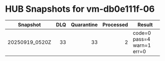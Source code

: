 # HUB Snapshots for vm-db0e111f-06

| Snapshot | DLQ | Quarantine | Processed | Result |
|---|---:|---:|---:|---|
| 20250919_0520Z | 33 | 33 | 2 | code=0 pass=4 warn=1 err=0 |
